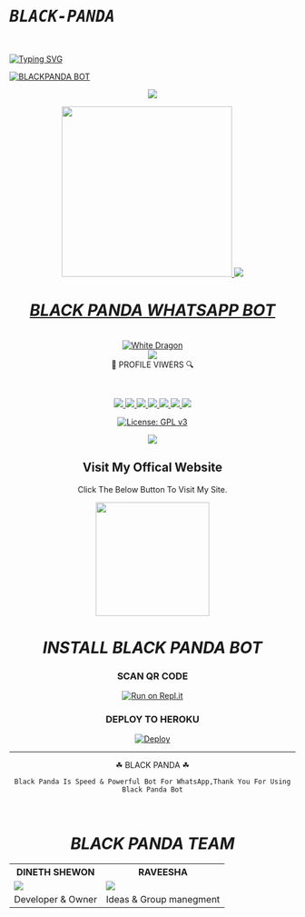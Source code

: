 # <b><tt><i>BLACK-PANDA</i></b></tt>
<br>

[![Typing SVG](https://bit.ly/3LgntrN)](https://git.io/typing-svg)
<br>

<a href="https://gist.github.com/botkolla1">![BLACKPANDA BOT](https://img.shields.io/badge/Black%20Panda-OWNER-52b5f7?style=for-the-badge&logo=discord%20alexa&logowhite=white)
<div align="center"> 
<img src= "https://camo.githubusercontent.com/71b837571c48af3aa60a73dbc9d5936aa359d78efbfa8a6743cbbbc16b80ef4d/68747470733a2f2f63646e2e646973636f72646170702e636f6d2f6174746163686d656e74732f3830353930323039333930363630383138362f3830353931333937323533353539303932322f74656e6f722e676966"/>
</p>
<div align="center">
  <a href="https://www.youtube.com/channel/UCRt-7UDMMcfjunuZwZi481Q">
<img src="https://i.ibb.co/nRMsfRh/889367e7-a2f8-40ce-b5ec-f9f6fe322208.gif" width="300" height="300">
<img src= "https://camo.githubusercontent.com/71b837571c48af3aa60a73dbc9d5936aa359d78efbfa8a6743cbbbc16b80ef4d/68747470733a2f2f63646e2e646973636f72646170702e636f6d2f6174746163686d656e74732f3830353930323039333930363630383138362f3830353931333937323533353539303932322f74656e6f722e676966"/>
</p>
 <h1><b><i>BLACK PANDA WHATSAPP BOT</i></b></h1>
  
<br>
<img title="White Dragon" src="https://img.shields.io/badge/☛ BUILD BY SHEWON ☚-dqz/JulieMwol?color=black&style=for-the-badge&logo=github"></a>
<br><div algin="center"><img src=
      "https://profile-counter.glitch.me/-BLACKPANDA-/count.svg" /><br> 🔎 PROFILE VIWERS 🔍</div>
<p align="center">
<br>
<div align="center">
<a href="http://shewon.ml/">
<img src="https://img.shields.io/static/v1?label=Developer&message=Shewon%20&color=purple&style=plastic">
<a href="http://wa.me//94784997828"><img src="https://img.shields.io/badge/Owner-WhatsApp-green">
<a href="https://t.me/shewoboy"><img src="https://img.shields.io/badge/Owner-Telegram-blue">
<a href="https://www.youtube.com/channel/UCRt-7UDMMcfjunuZwZi481Q"><img src="https://img.shields.io/badge/Owner-YouTube-pink">
<a href="https://github.com/botkolla1/BlackPanda/issues?q=is%3Aopen+is%3Aissue"><img src="https://img.shields.io/github/issues/botkolla1/BlackPanda.svg">
<a href="https://github.com/botkolla1/BlackPanda/issues?q=is%3Aissue+is%3Aclosed"><img src="https://img.shields.io/github/issues-closed/DULEYAOFFICIAL/-MADAM-MASK-.svg">
<a href="https://github.com/botkolla1/BlackPanda/edit/main/README.md"><img src="https://badge-size.herokuapp.com/botkolla1/BlackPanda/main/README.md">	

[![License: GPL v3](https://img.shields.io/badge/License-GPLv3-blue.svg)](https://www.gnu.org/licenses/gpl-3.0)
  
<img src="https://github-readme-stats.vercel.app/api?username=BLACKPANDA&theme=blue-green"> 
  
## Visit My Offical Website 
Click The Below Button To Visit My Site.
<div>
	<a href="http://shewon.ml/">
<img src="https://i.ibb.co/dr27VyW/59060c190cbeef0acff9a657.png" width="200"></br></a>
</div> 
  
<h1><b><i>INSTALL BLACK PANDA BOT</i></b></h1>
  
### SCAN QR CODE
[![Run on Repl.it](https://repl.it/badge/github/quiec/whatsasena)](https://replit.com/@Shewon/BLACKPANDA-QR?v=1)

### <b>DEPLOY TO HEROKU</b>
[![Deploy](https://www.herokucdn.com/deploy/button.svg)]()
</div>
  
----
☘ BLACK PANDA ☘

````
Black Panda Is Speed & Powerful Bot For WhatsApp,Thank You For Using Black Panda Bot
````  
<br>
  
 <h1><b><i>BLACK PANDA TEAM</i></b></h1>  
 <table><tr><th> DINETH SHEWON</th><th>RAVEESHA</th></tr><tr><td><a href="https://www.youtube.com/channel/UCRt-7UDMMcfjunuZwZi481Q"><img src="https://i.ibb.co/2yG2nNj/Screenshot-20220220-194629.jpg"></a></td><td><a href="https://www.youtube.com/channel/UCRt-7UDMMcfjunuZwZi481Q"><img src="https://i.ibb.co/FHFSxcP/IMG-20220219-WA0042.jpg"></a></td></tr><tr><td> Developer & Owner</td><td>Ideas & Group manegment  
 
